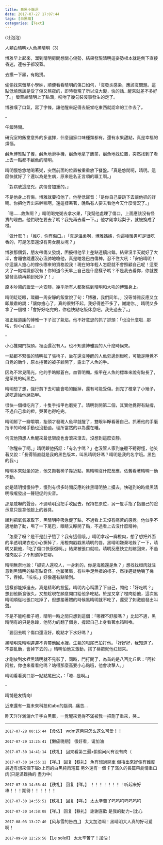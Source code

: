 ```yaml
---
title: 白黑小腦洞
date: 2017-07-27 17:07:44
tags: [白黑晴]
categories: [Text]
---
```


<p dir="ltr"  >(吐泡泡)</p> 
<p dir="ltr"  >人類白晴明x人魚黑晴明（3）<br /></p> 
<p dir="ltr"  >博雅早上起來，溜到晴明房間想關心傷勢，結果發現晴明這姿勢根本就是倒下直接昏迷，連被子都沒蓋。&nbsp;</p> 
<p dir="ltr"  >去摸一下額，有點燙。&nbsp;</p> 
<p dir="ltr"  >偷偷找來螢草小學妹，順便看看晴明的傷口如何，「沒發炎感染，應該沒問題。這點低燒應該是受了傷又熬夜的，即時發現了所以沒大礙，快的話…醒來就差不多好了。」螢草給晴明上了點滴，吩咐了幾句裝沒事發生的走了。&nbsp;</p> 
<p dir="ltr"  >博雅嘆了口氣，寫了字條，讓他醒來記得去飯堂吃東西就認命的工作去了。&nbsp;</p> 
<p dir="ltr"  >-&nbsp;</p> 
<p dir="ltr"  >午飯時間。&nbsp;</p> 
<p dir="ltr"  >研究室的飯堂意外的多選擇，什麼國家口味種類都有，還有水果甜點，真是幸福的煩惱。&nbsp;</p> 
<p dir="ltr"  >鹹魚博雅點了餐，鹹魚地滑手機，鹹魚地拿了飯菜，鹹魚地找位置，突然找到了看上去一點都不鹹魚的晴明。&nbsp;</p> 
<p dir="ltr"  >晴明慢悠悠地喝著粥，突然前面的位置被重重放下餐盤。「真是悠閒啊，晴明。這麼快就好了？還以為是生病，原來是名正言順的曠工啊。」&nbsp;</p> 
<p dir="ltr"  >「對病號這麼兇，病情會加重的。」&nbsp;</p> 
<p dir="ltr"  >不是他身上有傷，博雅就要掐他了，他壓低聲音：「是你自己要跳下去讓他抓的好嗎。你把他弄出來幹嘛啊，還這樣丟著，晚點有人要去看他今天什麼情況了。」&nbsp;</p> 
<p dir="ltr"  >「嗯……救魚啊？」晴明喝完粥去拿水果，「我幫他處理了傷口，上面應該沒有怪責的理由。他們現在要去了嗎？我先再去看一下。」他才剛拿起梨子，就被換成了橙。&nbsp;</p> 
<p dir="ltr"  >「做什麼？」「維C，你有傷口。」「真是溫柔啊，博雅媽媽，你這種暖男可是很吃香的，可是怎麼還沒有男女朋友呢？」&nbsp;</p> 
<p dir="ltr"  >博雅那個氣，朋友帶傷又發燒，困擾得他早上差點連續出錯。結果沒半天就好了大半，會蹦會跳還沒心沒肺地嗆他，真是瞎幾巴白傷神，忍不住大吼：「安倍晴明！你這讓人擔心的傢伙哪來的資格說我！現在的年輕人怎麼就不會照顧自己呢！這麼大了一點常識都沒有！你知道今天早上自己是什麼樣子嗎？不是我去看你，你就要變發高燒再躺到死掉了！」&nbsp;</p> 
<p dir="ltr"  >原本吵鬧的飯堂一片安靜，幾乎所有人都聚焦到晴明和大吼的博雅身上。&nbsp;</p> 
<p dir="ltr"  >晴明眨眨眼，環顧一周安靜的飯堂說了句：「博雅，我們同年。」沒等博雅反應又立即嚴肅的說：「讓你擔心了，真的很對不起。我好得差不多了，謝謝你。」晴明又多拿了一個橙：「會好好吃完的，你也快點吃飯休息吧。我先過去了。」&nbsp;</p> 
<p dir="ltr"  >被正經道謝的博雅一下子沒了氣焰，他不好意思的抓了抓頭：「也沒什麼啦…那啥，你小心點。」&nbsp;</p> 
<p dir="ltr"  >-&nbsp;</p> 
<p dir="ltr"  >小心推開門探頭，裡面還沒有人。也不知道博雅說的人什麼時候來。</p> 
<p dir="ltr"  >一點都不緊張的晴明拉了張椅子，坐在還沒睡醒的人魚旁邊剝橙吃，可能是睡覺不自覺的動作，原本捲著的被子鬆開了，露出了人魚的手。&nbsp;</p> 
<p dir="ltr"  >因為不常見陽光，他的手略顯蒼白，血管明顯。指甲在人魚的標準來說有點長了，是罕見的純黑色。&nbsp;</p> 
<p dir="ltr"  >晴明想了想，強行剪下去可能會啪的斷掉，還有可能受傷。剝完了橙拿了小矬子，邊吃邊給他磨指甲。&nbsp;</p> 
<p dir="ltr"  >很快一個橙吃完了，十隻手指甲也磨完了。晴明剝開第二個，其實他覺得有點撐，不過自己拿的橙，哭著也得吃完。&nbsp;</p> 
<p dir="ltr"  >晴明掰了一瓣嚼嚼，抬頭才發現人魚早就醒了，雙眼半睜看著自己。抓著他的手磨指甲的時候手動也沒動過，理所當然的以為還在睡。&nbsp;</p> 
<p dir="ltr"  >何況他預想人魚醒來最低限度也會滾來滾去，沒想到這麼安靜。&nbsp;</p> 
<p dir="ltr"  >「你醒來了啊。」晴明跟他搭話：「有名字嗎？」也沒管人家到底聽不聽得懂，他笑著又說：「長得簡直就是我的黑色版本，叫黑晴明好嗎？晴明是我的名字哦。黑色的我~」&nbsp;</p> 
<p dir="ltr"  >晴明本來就坐的近，他又搬著椅子靠近點，黑晴明沒什麼反應，依舊看著晴明一動不動。&nbsp;</p> 
<p dir="ltr"  >於是晴明慢慢伸手，慢到有很多時間反應的往黑晴明臉上摸去。快碰到的時候黑晴明喉嚨發出一聲短促的尖音。&nbsp;</p> 
<p dir="ltr"  >那是威嚇的聲音，不過晴明沒把手收回去，保持在原位，另一隻手指了指自己的臉示意只是拿他臉上的器具。&nbsp;</p> 
<p dir="ltr"  >順利把氧氣罩取下，黑晴明呼吸急促了點，不過看上去沒有痛苦的感覺。他似乎不適地動了動，甩了一下尾巴，眼睛又睜開了點，不過看上去沒什麼精神。&nbsp;</p> 
<p dir="ltr"  >「怎麼了呀？是不是肚子餓了？我有這個哦。」晴明拿起一瓣橙肉，想了想把外面的半透明果衣也小心撕掉了，用橙肉戳戳黑晴明的唇。黑晴明嫌棄地躲了一下，晴明又戳他，「吃了傷口快康復啊。」結果被張口就咬。晴明反應快立刻縮回來，不過橙肉脫手了不知道掉在哪。&nbsp;</p> 
<p dir="ltr"  >晴明無奈地說：「抓完人還咬人，一身刺的，你是海膽還是魚？」想找找橙肉就注意到黑晴明的臉有點奇怪。他皺著眉，有些手足無措的樣子，然後遲疑地嚼了幾下，吞掉。「咳咳。」好像還有點嗆到。&nbsp;</p> 
<p dir="ltr"  >這樣都能掉進去，真是精彩的投籃。晴明內心稱讚了下自己，問他：「好吃嗎？」想到他斷食很久，又想趁現在願意開口給他多吃點。於是又拿了橙肉給他，這次黑晴明順從地張口吃掉了，但想接著餵的時候黑晴明就不吃了，還受了刺激般發出叫聲。&nbsp;</p> 
<p dir="ltr"  >不是不能吃橙子吧，晴明一時之間只想到這個：「哪裡不舒服嗎？」比起不適，黑晴明有的只是急躁，他努力的翻了個身，撐起自己上身看著水箱叫喚。&nbsp;</p> 
<p dir="ltr"  >「要回去嗎？傷口還沒好，晚點才下水好嗎？」&nbsp;</p> 
<p dir="ltr"  >黑晴明見晴明遲遲不肯帶他回水裡，生氣的甩尾巴拍打他。「好好好，我知道了。不要亂動，會掉下去的。」晴明怕他又激動，搭了梯把就他扛起來。&nbsp;</p> 
<p dir="ltr"  >才剛放到水裡黑晴明就不見影了，同時，門打開了，為首的是八百比丘尼：「阿拉阿拉，你也來看看他嗎？站得那麼高要小心點哦，他會攻擊人。」&nbsp;</p> 
<p dir="ltr"  >晴明看看洞口那一點點尾巴尖，：「嗯…是啊。」&nbsp;<br /></p> 
<p dir="ltr"  >-</p> 
<p dir="ltr"  >晴博是友情向!</p> 
<p dir="ltr"  >近來還有一篇未來科技和abo的腦洞...痛苦...</p> 
<p dir="ltr"  >昨天洋洋灑灑六千字白黑車，一覺醒來覺得不滿被我一把刪了重來，哭...</p>

<!-- more -->

---

`2017-07-28 00:15:44` 【食依】 wdm这两只怎么这么可爱！！

`2017-07-29 13:25:41` 【懒癌晚期】 很好看，请加油

`2017-07-30 14:41:14` 【秩礼】 回来看第三遍x偷偷问问有没有肉（

`2017-07-30 14:55:12` 【咩。】 回复【秩礼】 魚有想過開車 但擼出來好像有難度 最近有想來個下屬x上司的白黑純肉短篇 另外還有一個卡了滿久的長篇帶劇情重口肉(只是滿難擼的 盡力中(

`2017-07-30 14:55:44` 【秩礼】 回复【咩。】 ！！！！！！！！听起来好棒！！！期待！！！！！！

`2017-07-30 14:55:51` 【秩礼】 回复【咩。】 太太辛苦了呜呜呜呜呜呜呜

`2017-07-30 14:58:08` 【咩。】 回复【秩礼】 謝謝喜歡 是我的動力~(比心

`2017-08-03 13:27:40` 【风与雪的告白\_】 太太加油啊！黑晴明大人真的好可爱啊！

`2017-09-08 12:26:56` 【Le soleil】 太太辛苦了！加油！
